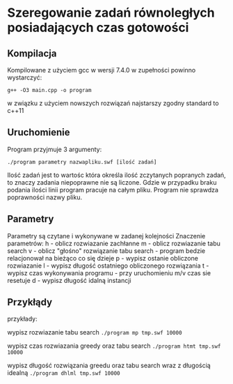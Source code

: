 # Szeregowanie zadań równoległych posiadających czas gotowości

## Kompilacja
Kompilowane z użyciem gcc w wersji 7.4.0
w zupełności powinno wystarczyć:

`g++ -O3 main.cpp -o program`

w związku z użyciem nowszych rozwiązań najstarszy
zgodny standard to c++11

## Uruchomienie
Program przyjmuje 3 argumenty:

`./program parametry nazwapliku.swf [ilość zadań]`

Ilość zadań jest to wartośc która określa ilość zczytanych popranych zadań,
to znaczy zadania niepoprawne nie są liczone. Gdzie w przypadku braku podania
ilości linii program pracuje na całym pliku. Program nie sprawdza poprawności
nazwy pliku.

## Parametry
Parametry są czytane i wykonywane w zadanej kolejności
Znaczenie parametrów:
h - oblicz rozwiazanie zachłanne
m - oblicz rozwiazanie tabu search
v - oblicz "głośno" rozwiązanie tabu search - program bedzie relacjonował na
bieżąco co się dzieje
p - wypisz ostanie obliczone rozwiazanie
l - wypisz długość ostatniego obliczonego rozwiązania
t - wypisz czas wykonywania programu - przy uruchomieniu m/v czas sie resetuje
d - wypisz długość idalną instancji

## Przykłądy
przykłady:

wypisz rozwiazanie tabu search
`./program mp tmp.swf 10000`

wypisz czas rozwiazania greedy oraz tabu search
`./program htmt tmp.swf 10000`

wypisz długość rozwiązania greedu oraz tabu search wraz z długością idealną
`./program dhlml tmp.swf 10000`
